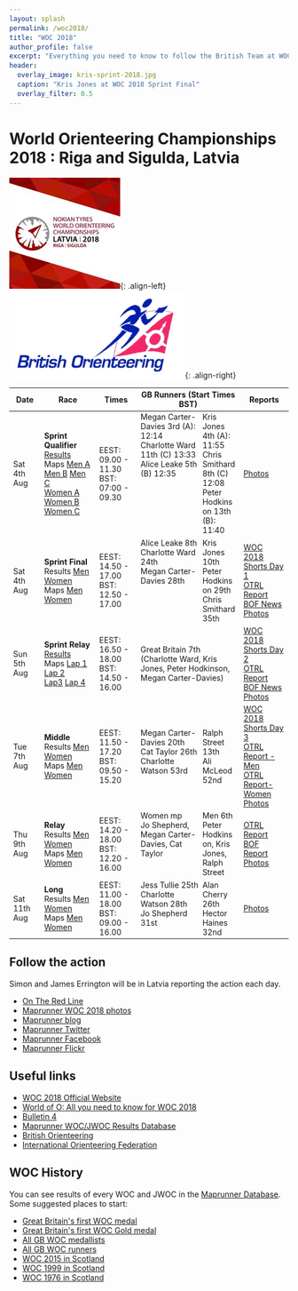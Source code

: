 ```yaml
---
layout: splash
permalink: /woc2018/
title: "WOC 2018"
author_profile: false
excerpt: "Everything you need to know to follow the British Team at WOC 2018."
header:
  overlay_image: kris-sprint-2018.jpg
  caption: "Kris Jones at WOC 2018 Sprint Final"
  overlay_filter: 0.5
---
```

# World Orienteering Championships 2018 : Riga and Sigulda, Latvia

![WOC 2018 logo](/images/woc2018/woc2018logo.jpg){: .align-left}
![BOF logo](/images/woc2017/BOFlogo.png){: .align-right}

| Date | Race | Times | GB Runners (Start Times BST) | Reports |
|------|------|-------|------------------------------|---------|
| Sat 4th Aug | **Sprint Qualifier**<br>[Results](https://www.woc2018.lv/resultsWOC/4.08/results/Qual/Results.pdf)<br>Maps [Men A](https://www.woc2018.lv/img/Q/SPRINT_Q_MEN-A.jpg) [Men B](https://www.woc2018.lv/img/Q/SPRINT_Q_MEN-B.jpg) [Men C](https://www.woc2018.lv/img/Q/SPRINT_Q_MEN-C.jpg)<br>[Women A](https://www.woc2018.lv/img/Q/SPRINT_Q_WOMEN-A.jpg) [Women B](https://www.woc2018.lv/img/Q/SPRINT_Q_WOMEN-B.jpg) [Women C](https://www.woc2018.lv/img/Q/SPRINT_Q_WOMEN-C.jpg) | EEST: 09.00 - 11.30<br> BST: 07:00 - 09.30 | <span style="float:left;width:65%;">Megan Carter-Davies 3rd (A): 12:14<br>Charlotte Ward 11th (C) 13:33<br>Alice Leake 5th (B) 12:35</span><span style="float:right;width:35%;">Kris Jones 4th (A): 11:55<br>Chris Smithard 8th (C) 12:08<br>Peter Hodkinson 13th (B): 11:40</span> |  [Photos](https://www.flickr.com/photos/maprunner/albums/72157694015976610)|
| Sat 4th Aug  | **Sprint Final**<br>Results [Men](https://www.woc2018.lv/resultsWOC/4.08/results/Final/Results%20-%20Men.pdf) [Women](https://www.woc2018.lv/resultsWOC/4.08/results/Final/Results%20-%20Women.pdf)<br>Maps [Men](http://www.tulospalvelu.fi/gps/2018wocSprintM/) [Women](http://www.tulospalvelu.fi/gps/2018wocSprintW/ ) | EEST: 14.50 - 17.00<br> BST: 12.50 - 17.00  |<span style="float:left;width:65%;">Alice Leake 8th<br>Charlotte Ward 24th<br>Megan Carter-Davies 28th</span><span style="float:right;width:35%;">Kris Jones 10th<br>Peter Hodkinson 29th<br>Chris Smithard 35th</span>  | [WOC 2018 Shorts Day 1](https://maprunner.blogspot.com/2018/08/woc-2018-shorts-day-1.html)<br>[OTRL Report](https://www.ontheredline.org.uk/news/woc-2018-prelinks-3)<br>[BOF News](https://www.britishorienteering.org.uk/news/4342)<br>[Photos](https://www.flickr.com/photos/maprunner/albums/72157698196747971) |
| Sun 5th Aug  | **Sprint Relay**<br>[Results](https://www.woc2018.lv/resultsWOC/5.08/results/Results.pdf)<br>Maps [Lap 1](http://www.tulospalvelu.fi/gps/2018wocSprintR1/) [Lap 2](http://www.tulospalvelu.fi/gps/2018wocSprintR2/)<br>[Lap3](http://www.tulospalvelu.fi/gps/2018wocSprintR3/) [Lap 4](http://www.tulospalvelu.fi/gps/2018wocSprintR4/) | EEST: 16.50 - 18.00<br> BST: 14.50 - 16.00 | Great Britain 7th (Charlotte Ward, Kris Jones, Peter Hodkinson, Megan Carter-Davies)  | [WOC 2018 Shorts Day 2](https://maprunner.blogspot.com/2018/08/woc-2018-shorts-day-2.html)<br>[OTRL Report](https://www.ontheredline.org.uk/news/woc-2018-sprelay)<br>[BOF News](https://www.britishorienteering.org.uk/news/4344)<br>[Photos](https://www.flickr.com/photos/maprunner/albums/72157671976537298)|
| Tue 7th Aug  | **Middle**<br>Results [Men](https://www.woc2018.lv/resultsWOC/7.08/results/Results%20-%20Men.pdf) [Women](https://www.woc2018.lv/resultsWOC/7.08/results/Results%20-%20Women.pdf)<br> Maps [Men](http://www.tulospalvelu.fi/gps/2018wocMiddleM/) [Women](http://www.tulospalvelu.fi/gps/2018wocMiddleW/)| EEST: 11.50 - 17.20<br> BST: 09.50 - 15.20  | <span style="float:left;width:65%;">Megan Carter-Davies 20th<br>Cat Taylor 26th<br>Charlotte Watson 53rd</span><span style="float:right;width:35%;">Ralph Street 13th<br>Ali McLeod 52nd</span> | [WOC 2018 Shorts Day 3](https://maprunner.blogspot.com/2018/08/woc-2018-shorts-day-3.html)<br>[OTRL Report - Men](https://www.ontheredline.org.uk/news/woc-2018-middle-men)<br>[OTRL Report- Women](https://www.ontheredline.org.uk/news/woc-2018-middle-women)<br>[Photos](https://www.flickr.com/photos/maprunner/albums/72157694129528290) |
| Thu 9th Aug  | **Relay**<br>Results [Men](https://www.woc2018.lv/resultsWOC/9.08/results/Results%20-%20Men.pdf) [Women](https://www.woc2018.lv/resultsWOC/9.08/results/Results%20-%20Women.pdf)<br>Maps [Men](https://www.woc2018.lv/files/WR/WOC_RELAY_MEN.jpg) [Women](https://www.woc2018.lv/files/WR/WOC_RELAY_WOMEN.jpg) | EEST: 14.20 - 18.00<br> BST: 12.20 - 16.00 | <span style="float:left;width:65%;">Women mp<br>Jo Shepherd, Megan Carter-Davies, Cat Taylor</span><span style="float:right;width:35%;">Men 6th<br>Peter Hodkinson, Kris Jones, Ralph Street</span> | [OTRL Report](https://www.ontheredline.org.uk/news/woc2018-relays)<br>[BOF Report](https://www.britishorienteering.org.uk/news/4349)<br>[Photos](https://www.flickr.com/photos/maprunner/albums/72157672124161198) |
| Sat 11th Aug  | **Long**<br>Results [Men](https://www.woc2018.lv/resultsWOC/11.08/results/Results%20-%20Men.pdf) [Women](https://www.woc2018.lv/resultsWOC/11.08/results/Results%20-%20Women.pdf)<br>Maps [Men](https://www.woc2018.lv/files/LD/WOC_LONG_MEN.jpg) [Women](https://www.woc2018.lv/files/LD/WOC_LONG_WOMEN.jpg) | EEST: 11.00 - 18.00<br> BST: 09.00 - 16.00 | <span style="float:left;width:65%;">Jess Tullie 25th<br>Charlotte Watson 28th<br>Jo Shepherd 31st</span><span style="float:right;width:35%;">Alan Cherry 26th<br>Hector Haines 32nd</span> | [Photos](https://www.flickr.com/photos/maprunner/albums/72157699718186014)  |

## Follow the action

Simon and James Errington will be in Latvia reporting the action each day.

* [On The Red Line](https://www.ontheredline.org.uk/)
* [Maprunner WOC 2018 photos](https://www.flickr.com/photos/maprunner/collections/72157696646694022/)
* [Maprunner blog](https://maprunner.blogspot.co.uk/)
* [Maprunner Twitter](https://twitter.com/MaprunnerGB)
* [Maprunner Facebook](https://www.facebook.com/Maprunner.co.uk/)
* [Maprunner Flickr](https://www.flickr.com/photos/maprunner/collections/72157696646694022/)

## Useful links

* [WOC 2018 Official Website](https://www.woc2018.lv/)
* [World of O: All you need to know for WOC 2018](http://news.worldofo.com/2018/08/02/woc-2018-all-you-need-to-know/)
* [Bulletin 4](https://www.woc2018.lv/docs/Bulletin4_woc2018.pdf)
* [Maprunner WOC/JWOC Results Database](https://www.maprunner.co.uk/wocdb)
* [British Orienteering](https://www.britishorienteering.org.uk/)
* [International Orienteering Federation](http://orienteering.org/)

## WOC History

You can see results of every WOC and JWOC in the [Maprunner Database](https://www.maprunner.co.uk/wocdb/). Some suggested places to start:

* [Great Britain's first WOC medal](https://www.maprunner.co.uk/wocdb/woc/1993/women/long)
* [Great Britain's first WOC Gold medal](https://www.maprunner.co.uk/wocdb/woc/1999/women/short)
* [All GB WOC medallists](https://www.maprunner.co.uk/wocdb/medals/gbr/woc/all/all)
* [All GB WOC runners](https://www.maprunner.co.uk/wocdb/runners/person/gbr)
* [WOC 2015 in Scotland](https://www.maprunner.co.uk/wocdb/woc/2015/men/long)
* [WOC 1999 in Scotland](https://www.maprunner.co.uk/wocdb/woc/1999/men/long)
* [WOC 1976 in Scotland](https://www.maprunner.co.uk/wocdb/woc/1976/men/long)
